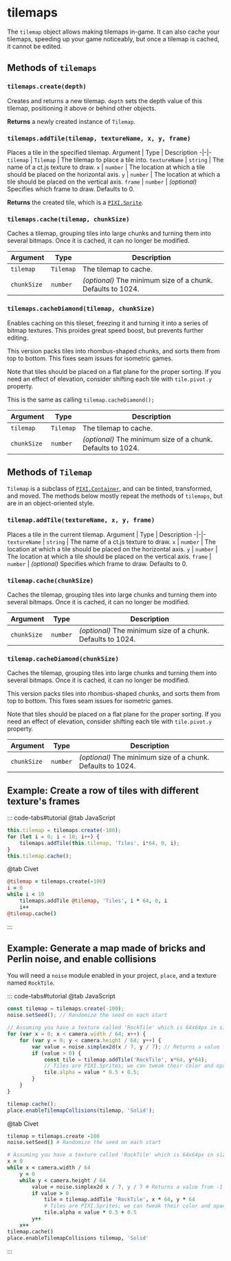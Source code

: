 # tilemaps

The `tilemap` object allows making tilemaps in-game. It can also cache your tilemaps, speeding up your game noticeably, but once a tilemap is cached, it cannot be edited.

## Methods of `tilemaps`

### `tilemaps.create(depth)`

Creates and returns a new tilemap. `depth` sets the depth value of this tilemap, positioning it above or behind other objects.

**Returns** a newly created instance of `Tilemap`.

### `tilemaps.addTile(tilemap, textureName, x, y, frame)`

Places a tile in the specified tilemap.
Argument | Type | Description
-|-|-
`tilemap` | `Tilemap` | The tilemap to place a tile into.
`textureName` | `string` | The name of a ct.js texture to draw.
`x` | `number` | The location at which a tile should be placed on the horizontal axis.
`y` | `number` | The location at which a tile should be placed on the vertical axis.
`frame` | `number` | *(optional)* Specifies which frame to draw. Defaults to 0.

**Returns** the created tile, which is a [`PIXI.Sprite`](https://pixijs.download/release/docs/PIXI.Sprite.html).

### `tilemaps.cache(tilemap, chunkSize)`

Caches a tilemap, grouping tiles into large chunks and turning them into several bitmaps. Once it is cached, it can no longer be modified.

Argument | Type | Description
-|-|-
`tilemap` | `Tilemap` | The tilemap to cache.
`chunkSize` | `number` | *(optional)* The minimum size of a chunk. Defaults to 1024.

### `tilemaps.cacheDiamond(tilemap, chunkSize)`

Enables caching on this tileset, freezing it and turning it into a series of bitmap textures. This proides great speed boost, but prevents further editing.

This version packs tiles into rhombus-shaped chunks, and sorts them from top to bottom. This fixes seam issues for isometric games.

Note that tiles should be placed on a flat plane for the proper sorting. If you need an effect of elevation, consider shifting each tile with `tile.pivot.y` property.

This is the same as calling `tilemap.cacheDiamond();`

Argument | Type | Description
-|-|-
`tilemap` | `Tilemap` | The tilemap to cache.
`chunkSize` | `number` | *(optional)* The minimum size of a chunk. Defaults to 1024.

## Methods of `Tilemap`

`Tilemap` is a subclass of [`PIXI.Container`](https://pixijs.download/release/docs/PIXI.Container.html), and can be tinted, transformed, and moved. The methods below mostly repeat the methods of `tilemaps`, but are in an object-oriented style.

### `tilemap.addTile(textureName, x, y, frame)`

Places a tile in the current tilemap.
Argument | Type | Description
-|-|-
`textureName` | `string` | The name of a ct.js texture to draw.
`x` | `number` | The location at which a tile should be placed on the horizontal axis.
`y` | `number` | The location at which a tile should be placed on the vertical axis.
`frame` | `number` | *(optional)* Specifies which frame to draw. Defaults to 0.

### `tilemap.cache(chunkSize)`

Caches the tilemap, grouping tiles into large chunks and turning them into several bitmaps. Once it is cached, it can no longer be modified.

Argument | Type | Description
-|-|-
`chunkSize` | `number` | *(optional)* The minimum size of a chunk. Defaults to 1024.

### `tilemap.cacheDiamond(chunkSize)`

Caches the tilemap, grouping tiles into large chunks and turning them into several bitmaps. Once it is cached, it can no longer be modified.

This version packs tiles into rhombus-shaped chunks, and sorts them from top to bottom. This fixes seam issues for isometric games.

Note that tiles should be placed on a flat plane for the proper sorting. If you need an effect of elevation, consider shifting each tile with `tile.pivot.y` property.

Argument | Type | Description
-|-|-
`chunkSize` | `number` | *(optional)* The minimum size of a chunk. Defaults to 1024.

## Example: Create a row of tiles with different texture's frames

::: code-tabs#tutorial
@tab JavaScript
```js
this.tilemap = tilemaps.create(-100);
for (let i = 0; i < 10; i++) {
    tilemaps.addTile(this.tilemap, 'Tiles', i*64, 0, i);
}
this.tilemap.cache();
```
@tab Civet
```coffee
@tilemap = tilemaps.create(-100)
i = 0
while i < 10
    tilemaps.addTile @tilemap, 'Tiles', i * 64, 0, i
    i++
@tilemap.cache()
```
:::

## Example: Generate a map made of bricks and Perlin noise, and enable collisions

You will need a `noise` module enabled in your project, `place`, and a texture named `RockTile`.

::: code-tabs#tutorial
@tab JavaScript
```js
const tilemap = tilemaps.create(-100);
noise.setSeed(); // Randomize the seed on each start

// Assuming you have a texture called 'RockTile' which is 64x64px in size.
for (var x = 0; x < camera.width / 64; x++) {
    for (var y = 0; y < camera.height / 64; y++) {
        var value = noise.simplex2d(x / 7, y / 7); // Returns a value from -1 to 1.
        if (value > 0) {
            const tile = tilemap.addTile('RockTile', x*64, y*64);
            // Tiles are PIXI.Sprites; we can tweak their color and opacity before caching
            tile.alpha = value * 0.5 + 0.5;
        }
    }
}

tilemap.cache();
place.enableTilemapCollisions(tilemap, 'Solid');
```
@tab Civet
```coffee
tilemap = tilemaps.create -100
noise.setSeed() # Randomize the seed on each start

# Assuming you have a texture called 'RockTile' which is 64x64px in size.
x = 0
while x < camera.width / 64
    y = 0
    while y < camera.height / 64
        value = noise.simplex2d x / 7, y / 7 # Returns a value from -1 to 1.
        if value > 0
            tile = tilemap.addTile 'RockTile', x * 64, y * 64
            # Tiles are PIXI.Sprites; we can tweak their color and opacity before caching
            tile.alpha = value * 0.5 + 0.5
        y++
    x++
tilemap.cache()
place.enableTilemapCollisions tilemap, 'Solid'
```
:::